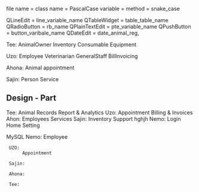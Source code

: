 file name = class name =  PascalCase
variable = method = snake_case

QLineEdit = line_variable_name
QTableWidget = table_table_name
QRadioButton = rb_name
QPlainTextEdit = pte_variable_name
QPushButton = button_varibale_name
QDateEdit = date_animal_reg,

Tee: 
   AnimalOwner
   Inventory
   Consumable
   Equipment
    
Uzo:
    Employee
    Veterinarian
    GeneralStaff
    BillInvoicing
    
Ahona:
     Animal
     appointment

Sajin:
     Person
     Service
     
Design - Part
---------------
Tee:
     Animal Records
     Report & Analytics
Uzo:
     Appointment
     Billing & Invoices
Ahon:
     Employees
     Services
Sajin:
     Inventory
     Support
     hghjh
Nemo:
     Login
     Home
     Setting

MySQL
     Nemo: 
          Employee

     UZO: 
          Appointment

     Sajin: 

     Ahona: 

     Tee: 
    
    
